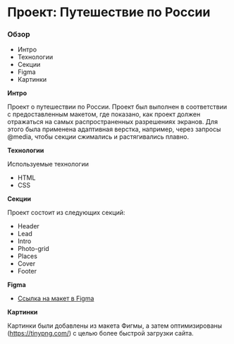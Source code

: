 # Проект: Путешествие по России

### Обзор
* Интро
* Технологии
* Секции
* Figma
* Картинки

**Интро**

Проект о путешествии по России.
Проект был выполнен в соответствии с предоставленным макетом, где показано, как проект должен отражаться на самых распространенных разрешениях экранов. Для этого была применена адаптивная верстка, например, через запросы @media, чтобы секции сжимались и растягивались плавно.

**Технологии**

Используемые технологии

* HTML
* CSS

**Секции**

Проект состоит из следующих секций:
* Header
* Lead
* Intro
* Photo-grid
* Places
* Cover
* Footer

**Figma**

* [Ссылка на макет в Figma](https://www.figma.com/file/5S2WSbEFL6awjVWJ0NWL8Q/Sprint-3_-Russia-_-desktop-mobile?node-id=28503%3A0)

**Картинки**

Картинки были добавлены из макета Фигмы, а затем оптимизированы (https://tinypng.com/) с целью более быстрой загрузки сайта.
